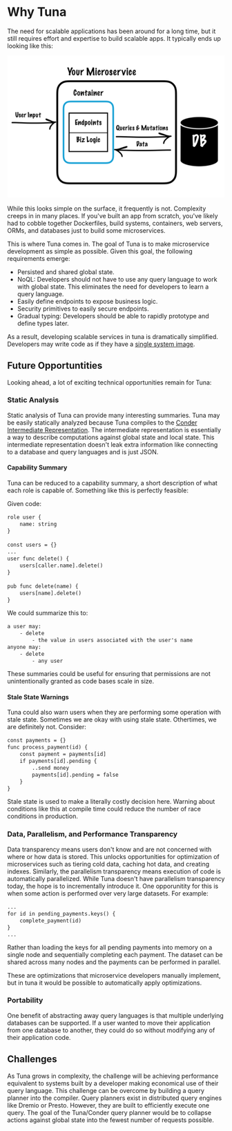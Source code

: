 # Why Tuna

The need for scalable applications has been around for a long time, but it still requires effort and expertise to build scalable apps. It typically ends up looking like this:

![prototypical microservice](imgs/prototypical_microservice.png)

While this looks simple on the surface, it frequently is not. Complexity creeps in in many places. If you've built an app from scratch, you've likely had to cobble together Dockerfiles, build systems, containers, web servers, ORMs, and databases just to build some microservices.

This is where Tuna comes in. The goal of Tuna is to make microservice development as simple as possible. Given this goal, the following requirements emerge:
- Persisted and shared global state.
- NoQL: Developers should not have to use any query language to work with global state. This eliminates the need for developers to learn a query language.
- Easily define endpoints to expose business logic.
- Security primitives to easily secure endpoints.
- Gradual typing: Developers should be able to rapidly prototype and define types later.

As a result, developing scalable services in tuna is dramatically simplified. Developers may write code as if they have a [single system image](https://en.wikipedia.org/wiki/Single_system_image).

## Future Opportuntities
Looking ahead, a lot of exciting technical opportunities remain for Tuna:

### Static Analysis
Static analysis of Tuna can provide many interesting summaries. Tuna may be easily statically analyzed because Tuna compiles to the [Conder Intermediate Representation](https://github.com/Conder-Systems/conder). The intermediate representation is essentially a way to describe computations against global state and local state. This intermediate representation doesn't leak extra information like connecting to a database and query languages and is just JSON.

#### Capability Summary
Tuna can be reduced to a capability summary, a short description of what each role is capable of. Something like this is perfectly feasible:

Given code:

```
role user {
    name: string
}

const users = {}
...
user func delete() {
    users[caller.name].delete()
}

pub func delete(name) {
    users[name].delete()
}

```
We could summarize this to: 
```
a user may: 
    - delete
        - the value in users associated with the user's name
anyone may:
    - delete
        - any user
```

These summaries could be useful for ensuring that permissions are not unintentionally granted as code bases scale in size.

#### Stale State Warnings

Tuna could also warn users when they are performing some operation with stale state. Sometimes we are okay with using stale state. 
Othertimes, we are definitely not. Consider:

```
const payments = {}
func process_payment(id) {
    const payment = payments[id]
    if payments[id].pending {
        ..send money
        payments[id].pending = false
    }
}
```
Stale state is used to make a literally costly decision here. Warning about conditions like this at compile time could reduce the number of race conditions in production.

### Data, Parallelism, and Performance Transparency
Data transparency means users don't know and are not concerned with where or how data is stored. This unlocks opportunities for optimization of microservices such as tiering cold data, caching hot data, and creating indexes. 
Similarly, the parallelism transparency means execution of code is automatically parallelized. While Tuna doesn't have parallelism transparency today, the hope is to incrementally introduce it. One opporunitity for this is when some action is performed over very large datasets. For example:

```
...
for id in pending_payments.keys() {
    complete_payment(id)
}
...
```
Rather than loading the keys for all pending payments into memory on a single node and sequentially completing each payment. The dataset can be shared across many nodes and the payments can be performed in parallel.

These are optimizations that microservice developers manually implement, but in tuna it would be possible to automatically apply optimizations.

### Portability
One benefit of abstracting away query languages is that multiple underlying databases can be supported. If a user wanted to move their application from one database to another, they could do so without modifying any of their application code.



## Challenges

As Tuna grows in complexity, the challenge will be achieving performance equivalent to systems built by a developer making economical use of their query language. This challenge can be overcome by building a query planner into the compiler. Query planners exist in distributed query engines like Dremio or Presto. However, they are built to efficiently execute one query. The goal of the Tuna/Conder query planner would be to collapse actions against global state into the fewest number of requests possible.

